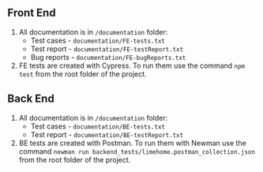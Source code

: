## Front End
1. All documentation is in `/documentation` folder:
   - Test cases - `documentation/FE-tests.txt`
   - Test report - `documentation/FE-testReport.txt`
   - Bug reports - `documentation/FE-bugReports.txt`
2. FE tests are created with Cypress. To run them use the command `npm test` from the root folder of the project.  

## Back End
1. All documentation is in `/documentation` folder:
   - Test cases - `documentation/BE-tests.txt`
   - Test report - `documentation/BE-testReport.txt`
2. BE tests are created with Postman. To run them with Newman use the command `newman run backend_tests/limehome.postman_collection.json` from the root folder of the project.  
